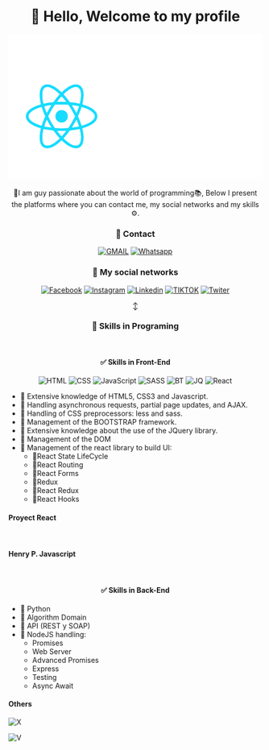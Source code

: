 <div align="center">
  <h1> 👋 Hello, Welcome to my profile</h1>
  
  ![react](https://github.com/Dilmer-R/Dilmer-R/blob/ced77056c63409745867400fb7cab68614aab3d2/react.gif)
  
  <p>📢I am guy passionate about the world of programming📚, Below I present the platforms where you can contact me, my social networks and my skills ⚙️.</p>
</div>
<div align="center">
  <h3>📱 Contact</h3>
  
  [![GMAIL](https://img.shields.io/badge/Gmail-D14836?style=for-the-badge&logo=gmail&logoColor=white)](https://github.com/Dilmer-R/Dilmer-R/blob/9fade6460e12aa2c3448d010e71e486264549f00/correo.txt)
  [![Whatsapp](https://img.shields.io/badge/WhatsApp-25D366?style=for-the-badge&logo=whatsapp&logoColor=white)](https://wa.me/+51983055175)
  
  <h3>👨 My social networks</h3>
  
  [![Facebook](https://img.shields.io/badge/Facebook-1877F2?style=for-the-badge&logo=facebook&logoColor=white)](https://web.facebook.com/profile.php?id=100082625070766)
  [![Instagram](https://img.shields.io/badge/Instagram-E4405F?style=for-the-badge&logo=instagram&logoColor=white)](https://instagram.com/r_dilmer/)
  [![Linkedin](https://img.shields.io/badge/LinkedIn-0077B5?style=for-the-badge&logo=linkedin&logoColor=white)](https://linkedin.com/in/laureano-rojas-casta%C3%B1eda-01306b225/)
  [![TIKTOK](https://img.shields.io/badge/TikTok-000000?style=for-the-badge&logo=tiktok&logoColor=white)](https://tiktok.com/)
  [![Twiter](https://img.shields.io/badge/Twitter-1DA1F2?style=for-the-badge&logo=twitter&logoColor=white)](https://twiter.com/)
  
↕️

  <h3>🚀 Skills in Programing</h3>
  <br/>
</div>
  <div align='center'>
  <h4> ✅ Skills in Front-End</h4>
  
  ![HTML](https://img.shields.io/badge/HTML5-E34F26?style=for-the-badge&logo=html5&logoColor=white)
  ![CSS](https://img.shields.io/badge/CSS3-1572B6?style=for-the-badge&logo=css3&logoColor=white)
  ![JavaScript](https://img.shields.io/badge/JavaScript-F7DF1E?style=for-the-badge&logo=javascript&logoColor=black)
  ![SASS](https://img.shields.io/badge/Sass-CC6699?style=for-the-badge&logo=sass&logoColor=white)
  ![BT](https://img.shields.io/badge/Bootstrap-563D7C?style=for-the-badge&logo=bootstrap&logoColor=white)
  ![JQ](https://img.shields.io/badge/jQuery-0769AD?style=for-the-badge&logo=jquery&logoColor=white)
  ![React](https://img.shields.io/badge/React-20232A?style=for-the-badge&logo=react&logoColor=61DAFB)
  
  </div>
  
  - 📌 Extensive knowledge of HTML5, CSS3 and Javascript.
  - 📌 Handling asynchronous requests, partial page updates, and AJAX.
  - 📌 Handling of CSS preprocessors: less and sass.
  - 📌 Management of the BOOTSTRAP framework.
  - 📌 Extensive knowledge about the use of the JQuery library.
  - 📌 Management of the DOM
  - 📌 Management of the react library to build UI:
    - 🚀React State LifeCycle
    - 🚀React Routing
    - 🚀React Forms
    - 🚀Redux
    - 🚀React Redux
    - 🚀React Hooks
  
  
  <h4>Proyect React</h4>
  <img src="https://github-readme-stats.vercel.app/api/pin/?username=Dilmer-R&repo=PROY-REACT" alt="">
  <br/>
  <h4> Henry P. Javascript</h4>
  <img src="https://github-readme-stats.vercel.app/api/pin/?username=Dilmer-R&repo=Curso.Prep.Henry" alt="">

  <h4 align='center'> ✅ Skills in Back-End</h4>
  <div align='center'>
  </div>
  
  - 📌 Python
  - 📌 Algorithm Domain
  - 📌 API (REST y SOAP)
  - 📌 NodeJS handling:
    - Promises
    - Web Server
    - Advanced Promises
    - Express
    - Testing
    - Async Await


<h4> Others </h4>

![X](https://github-readme-stats.vercel.app/api?username=Dilmer-R&theme=blue-green)

![V](https://github-readme-stats.vercel.app/api/top-langs/?username=Dilmer-R&theme=blue-green)
